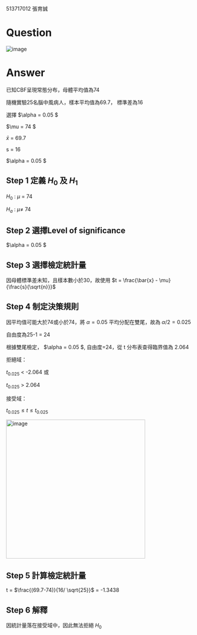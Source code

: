 513717012 張育誠

# Question
![image](https://github.com/user-attachments/assets/678415ec-184d-4763-9a58-5e8bec7e2f10)

# Answer 

已知CBF呈現常態分布，母體平均值為74

隨機實驗25名腦中風病人，樣本平均值為69.7， 標準差為16

選擇 $\alpha = 0.05 $

$\mu = 74 $

$\bar{x}$ = 69.7

s = 16

$\alpha = 0.05 $

## Step 1 定義 $H_0$ 及 $H_1$　

$H_0$ : $\mu$ = 74

$H_a$ : $\mu\ne$ 74

## Step 2 選擇Level of significance

$\alpha = 0.05 $

## Step 3 選擇檢定統計量

因母體標準差未知，且樣本數小於30，故使用 $t = \frac{\bar{x} - \mu}{\frac{s}{\sqrt{n}}}$

## Step 4 制定決策規則

因平均值可能大於74或小於74，將 $\alpha = 0.05$ 平均分配在雙尾，故為 $\alpha/2 = 0.025$

自由度為25-1 = 24

根據雙尾檢定， $\alpha = 0.05 $,  自由度=24，從 t 分布表查得臨界值為 2.064

拒絕域：

$t_{0.025}$ < -2.064 或 

$t_{0.025}$ > 2.064

接受域：

$t_{0.025} \leq t \leq t_{0.025}$

<img width="378" alt="image" src="https://github.com/user-attachments/assets/30b4611d-33f1-4f54-911a-10e469e165e7">

## Step 5 計算檢定統計量

t = $\frac{(69.7-74)}{16/ \sqrt{25}}$ = -1.3438

## Step 6 解釋

因統計量落在接受域中，因此無法拒絕 $H_0$







